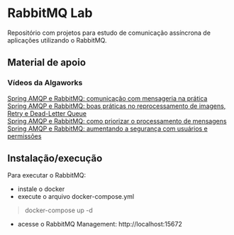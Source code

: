 # RabbitMQ Lab

Repositório com projetos para estudo de comunicação assíncrona de aplicações utilizando o RabbitMQ. 

## Material de apoio

### Vídeos da Algaworks

[Spring AMQP e RabbitMQ: comunicação com mensageria na prática](https://www.youtube.com/watch?v=SzcvuHjRJKE)  
[Spring AMQP e RabbitMQ: boas práticas no reprocessamento de imagens, Retry e Dead-Letter Queue](https://www.youtube.com/watch?v=GgIJWxk_-jM&t=1324s)  
[Spring AMQP e RabbitMQ: como priorizar o processamento de mensagens](https://www.youtube.com/watch?v=qBkr2RMecAg)  
[Spring AMQP e RabbitMQ: aumentando a segurança com usuários e permissões](https://www.youtube.com/watch?v=Ov5W3_RT5oM)  

## Instalação/execução

Para executar o RabbitMQ:

- instale o docker
- execute o arquivo docker-compose.yml
> docker-compose up -d
- acesse o RabbitMQ Management: http://localhost:15672
